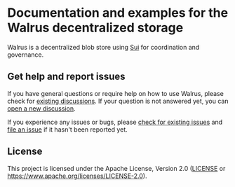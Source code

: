 # Documentation and examples for the Walrus decentralized storage

Walrus is a decentralized blob store using [Sui](https://github.com/MystenLabs/sui) for coordination
and governance.

## Get help and report issues

If you have general questions or require help on how to use Walrus, please check for [existing
discussions](https://github.com/MystenLabs/walrus-docs/discussions). If your question is not
answered yet, you can [open a new
discussion](https://github.com/MystenLabs/walrus-docs/discussions/new?category=q-a).

If you experience any issues or bugs, please [check for existing
issues](https://github.com/MystenLabs/walrus-docs/issues) and [file an
issue](https://github.com/MystenLabs/walrus-docs/issues/new) if it hasn't been reported yet.

## License

This project is licensed under the Apache License, Version 2.0 ([LICENSE](LICENSE) or
<https://www.apache.org/licenses/LICENSE-2.0>).
